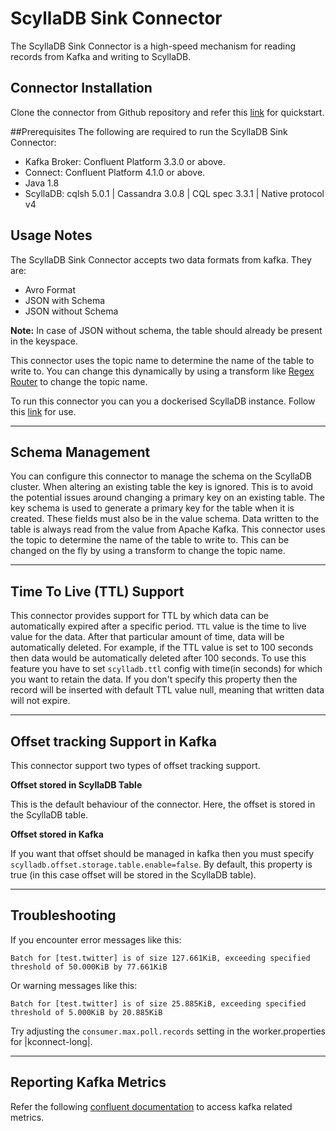 ScyllaDB Sink Connector
========================

The ScyllaDB Sink Connector is a high-speed mechanism for reading records from Kafka and writing to ScyllaDB.

Connector Installation
-------------------------------

Clone the connector from Github repository and refer this [link](./documentation/QUICKSTART.md) for quickstart.

##Prerequisites
The following are required to run the ScyllaDB Sink Connector:
* Kafka Broker: Confluent Platform 3.3.0 or above.
* Connect: Confluent Platform 4.1.0 or above.
* Java 1.8
* ScyllaDB: cqlsh 5.0.1 | Cassandra 3.0.8 | CQL spec 3.3.1 | Native protocol v4


Usage Notes
-----------
The ScyllaDB Sink Connector accepts two data formats from kafka. They are:
* Avro Format 
* JSON with Schema
* JSON without Schema

**Note:** In case of JSON without schema, the table should already be present in the keyspace.

This connector uses the topic name to determine the name of the table to write to. You can change this dynamically by using a
transform like [Regex Router](<https://kafka.apache.org/documentation/#connect_transforms>) to change the topic name.

To run this connector you can you a dockerised ScyllaDB instance. Follow this [link](https://hub.docker.com/r/scylladb/scylla/) for use.


-----------------
Schema Management
-----------------

You can configure this connector to manage the schema on the ScyllaDB cluster. When altering an existing table the key
is ignored. This is to avoid the potential issues around changing a primary key on an existing table. The key schema is used to
generate a primary key for the table when it is created. These fields must also be in the value schema. Data
written to the table is always read from the value from Apache Kafka. This connector uses the topic to determine the name of
the table to write to. This can be changed on the fly by using a transform to change the topic name.

--------------------------
Time To Live (TTL) Support
--------------------------
This connector provides support for TTL by which data can be automatically expired after a specific period.
``TTL`` value is the time to live value for the data. After that particular amount of time, data will be automatically deleted. For example, if the TTL value is set to 100 seconds then data would be automatically deleted after 100 seconds.
To use this feature you have to set ``scylladb.ttl`` config with time(in seconds) for which you want to retain the data. If you don't specify this property then the record will be inserted with default TTL value null, meaning that written data will not expire.

--------------------------------
Offset tracking Support in Kafka
--------------------------------
This connector support two types of offset tracking support.

**Offset stored in ScyllaDB Table**

This is the default behaviour of the connector. Here, the offset is stored in the ScyllaDB table.

**Offset stored in Kafka**

If you want that offset should be managed in kafka then you must specify ``scylladb.offset.storage.table.enable=false``. By default, this property is true (in this case offset will be stored in the ScyllaDB table).

---------------
Troubleshooting
---------------

If you encounter error messages like this:


    Batch for [test.twitter] is of size 127.661KiB, exceeding specified threshold of 50.000KiB by 77.661KiB

Or warning messages like this:

    Batch for [test.twitter] is of size 25.885KiB, exceeding specified threshold of 5.000KiB by 20.885KiB

Try adjusting the ``consumer.max.poll.records`` setting in the worker.properties for |kconnect-long|.

-----------------------
Reporting Kafka Metrics
-----------------------

Refer the following [confluent documentation](https://docs.confluent.io/current/kafka/metrics-reporter.html)
to access kafka related metrics.